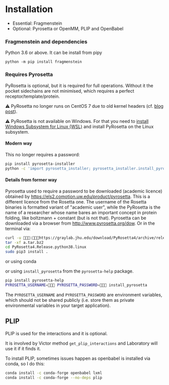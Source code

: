 # Installation

* Essential: Fragmenstein
* Optional: Pyrosetta or OpenMM, PLIP and OpenBabel

### Fragmenstein and dependencies

Python 3.6 or above. It can be install from pipy

    python -m pip install fragmenstein

### Requires Pyrosetta

PyRosetta is optional, but it is required for full operations.
Without it the pocket sidechains are not minimised, which requires a perfect receptor/template/protein.

:warning: PyRosetta no longer runs on CentOS 7 due to old kernel headers (cf. [blog post](https://blog.matteoferla.com/2022/11/glibc-236-vs-centos-7-tale-of-failure.html)).

:warning: PyRosetta is not available on Windows.
For that you need to [install Windows Subsystem for Linux (WSL)](https://learn.microsoft.com/en-us/windows/wsl/install)
and install PyRosetta on the Linux subsystem.

#### Modern way

This no longer requires a password:

```bash
pip install pyrosetta-installer 
python -c 'import pyrosetta_installer; pyrosetta_installer.install_pyrosetta()'
```

#### Details from former way

Pyrosetta used to require a password to be downloaded (academic licence) obtained by https://els2.comotion.uw.edu/product/pyrosetta. 
This is a different licence from the Rosetta one. The username of the Rosetta binaries is formatted variant of "academic user", 
while the PyRosetta is the name of a researcher whose name bares an important concept in protein folding,
like boltzmann + constant (but is not that). 
Pyrosetta can be downloaded via a browser from http://www.pyrosetta.org/dow. Or in the terminal via:

    
```bash
curl -u 👾👾👾:👾👾👾https://graylab.jhu.edu/download/PyRosetta4/archive/release/PyRosetta4.Release.python38.linux/PyRosetta4.Release.python38.linux.release-NNN.tar.bz2 -o a.tar.bz2
tar -xf a.tar.bz2
cd PyRosetta4.Release.python38.linux
sudo pip3 install .
```

or using conda

or using `install_pyrosetta` from the `pyrosetta-help` package.

```bash
pip install pyrosetta-help
PYROSETTA_USERNAME=👾👾👾 PYROSETTA_PASSWORD=👾👾👾 install_pyrosetta
```
The `PYROSETTA_USERNAME` and `PYROSETTA_PASSWORD` are environment variables,
which should not be shared publicly (i.e. store them as private environmental variables
in your target application).

## PLIP

PLIP is used for the interactions and it is optional.

It is involved by Victor method `get_plip_interactions` and Laboratory will use it if it finds it.

To install PLIP, sometimes issues happen as openbabel is installed via conda, so I do this:

```bash
conda install -c conda-forge openbabel lxml
conda install -c conda-forge --no-deps plip
```

